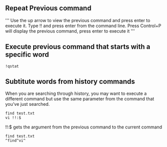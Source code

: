
## Repeat Previous command
'''
Use the up arrow to view the previous command and press enter to execute it.
Type !! and press enter from the command line.
Press Control+P will display the previous command, press enter to execute it
'''
##  Execute previous command that starts with a specific word


```
!qstat
```



## Subtitute words from history commands

When you are searching through history, you may want to execute a different command but use the same parameter from the command that you’ve just searched.

```
find test.txt
vi !!:$
```
!!:$ gets the argument from the previous command to the current command

```
find test.txt
^find^vi^  
```



